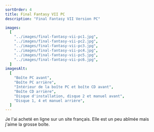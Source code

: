 ```yaml
---
sortOrder: 4
title: Final Fantasy VII PC
description: "Final Fantasy VII Version PC"

images:
  [
    "../images/final-fantasy-vii-pc1.jpg",
    "../images/final-fantasy-vii-pc2.jpg",
    "../images/final-fantasy-vii-pc3.jpg",
    "../images/final-fantasy-vii-pc4.jpg",
    "../images/final-fantasy-vii-pc5.jpg",
    "../images/final-fantasy-vii-pc6.jpg",
  ]
imagesAlt:
  [
    "Boîte PC avant",
    "Boîte PC arrière",
    "Intérieur de la boîte PC et boîte CD avant",
    "Boîte CD arrière",
    "Disque d'installation, disque 2 et manuel avant",
    "Disque 1, 4 et manuel arrière",
  ]
---
```


Je l'ai acheté en ligne sur un site français. Elle est un peu abîmée mais j'aime la grosse boîte.
